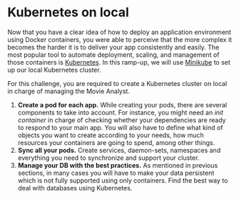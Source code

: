 # Kubernetes on local

Now that you have a clear idea of how to deploy an application environment using Docker containers, you were able to perceive that the more complex it becomes the harder it is to deliver your app consistently and easily. The most popular tool to automate deployment, scaling, and management of those containers is [Kubernetes](https://kubernetes.io/). In this ramp-up, we will use [Minikube](https://minikube.sigs.k8s.io/docs/) to set up our local Kubernetes cluster.

For this challenge, you are required to create a Kubernetes cluster on local in charge of managing the Movie Analyst.

1. **Create a pod for each app.** While creating your pods, there are several components to take into account. For instance, you might need an *init container* in charge of checking whether your dependencies are ready to respond to your main app. You will also have to define what kind of objects you want to create according to your needs, how much resources your containers are going to spend, among other things.
2. **Sync all your pods.** Create services, daemon-sets, namespaces and everything you need to synchronize and support your cluster. 
3. **Manage your DB with the best practices.** As mentioned in previous sections, in many cases you will have to make your data persistent which is not fully supported using only containers. Find the best way to deal with databases using Kubernetes.  

